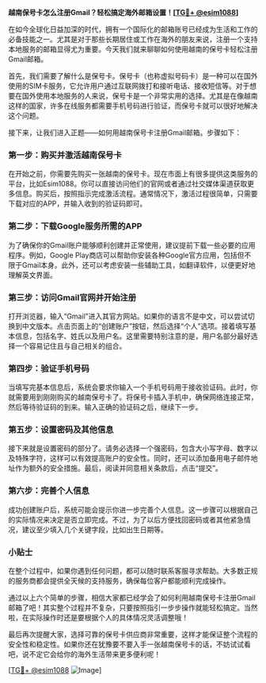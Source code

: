 **越南保号卡怎么注册Gmail？轻松搞定海外邮箱设置！[[TG💪+ @esim1088](https://t.me/s/esim1088)]**

在如今全球化日益加深的时代，拥有一个国际化的邮箱账号已经成为生活和工作的必备技能之一。尤其是对于那些长期居住或工作在海外的朋友来说，注册一个支持本地服务的邮箱显得尤为重要。今天我们就来聊聊如何使用越南的保号卡轻松注册Gmail邮箱。

首先，我们需要了解什么是保号卡。保号卡（也称虚拟号码卡）是一种可以在国外使用的SIM卡服务，它允许用户通过互联网拨打和接听电话、接收短信等。对于想要在国外使用本地服务的人来说，保号卡是一个非常实用的选择。尤其是在像越南这样的国家，许多在线服务都需要手机号码进行验证，而保号卡就可以很好地解决这个问题。

接下来，让我们进入正题——如何用越南保号卡注册Gmail邮箱。步骤如下：

### 第一步：购买并激活越南保号卡

在开始之前，你需要先购买一张越南的保号卡。现在市面上有很多提供这类服务的平台，比如Esim1088。你可以直接访问他们的官网或者通过社交媒体渠道获取更多信息。购买后，按照指示完成激活流程。通常情况下，激活过程很简单，只需要下载对应的APP，并输入收到的验证码即可。

### 第二步：下载Google服务所需的APP

为了确保你的Gmail账户能够顺利创建并正常使用，建议提前下载一些必要的应用程序。例如，Google Play商店可以帮助你安装各种Google官方应用，包括但不限于Gmail本身。此外，还可以考虑安装一些辅助工具，如翻译软件，以便更好地理解英文界面。

### 第三步：访问Gmail官网并开始注册

打开浏览器，输入“Gmail”进入其官方网站。如果你的语言不是中文，可以尝试切换到中文版本。点击页面上的“创建账户”按钮，然后选择“个人”选项。接着填写基本信息，包括名字、姓氏以及用户名。这里需要特别注意的是，用户名部分最好选择一个容易记住且与自己相关的组合。

### 第四步：验证手机号码

当填写完基本信息后，系统会要求你输入一个手机号码用于接收验证码。此时，你就需要用到刚刚购买的越南保号卡了。将保号卡插入手机中，确保网络连接正常，然后等待验证码的到来。输入正确的验证码之后，继续下一步。

### 第五步：设置密码及其他信息

接下来就是设置密码的部分了。请务必选择一个强密码，包含大小写字母、数字以及特殊字符，这样可以有效提高账户的安全性。同时，还可以添加备用电子邮件地址作为额外的安全措施。最后，阅读并同意相关条款后，点击“提交”。

### 第六步：完善个人信息

成功创建账户后，系统可能会提示你进一步完善个人信息。这一步骤可以根据自己的实际情况来决定是否立即完成。不过，为了以后方便找回密码或者其他紧急情况，建议至少填入几个关键字段，比如出生日期等。

### 小贴士

在整个过程中，如果你遇到任何问题，都可以随时联系客服寻求帮助。大多数正规的服务商都会提供全天候的支持服务，确保每位客户都能顺利完成操作。

通过以上六个简单的步骤，相信大家都已经学会了如何利用越南保号卡注册Gmail邮箱了吧！其实整个过程并不复杂，只要按照指引一步步操作就能轻松搞定。当然啦，在实际操作时还是要根据个人的具体情况灵活调整哦！

最后再次提醒大家，选择可靠的保号卡供应商非常重要，这样才能保证整个流程的安全性和稳定性。如果你还在犹豫要不要入手一张越南保号卡的话，不妨试试看吧，说不定它会给你的海外生活带来更多便利呢！

[[TG💪+ @esim1088](https://t.me/s/esim1088) ![Image](https://i.postimg.cc/4NQfJmqS/Snipaste-2025-05-13-00-14-12.png)]